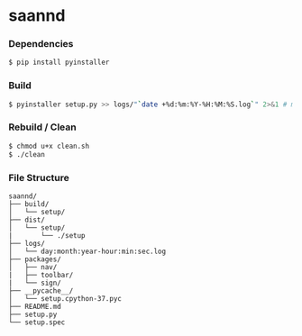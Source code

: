 # saannd 

### Dependencies
```bash
$ pip install pyinstaller
```
### Build
```bash
$ pyinstaller setup.py >> logs/"`date +%d:%m:%Y-%H:%M:%S.log`" 2>&1 # make sure logs/ directory is present
```
### Rebuild / Clean
```bash
$ chmod u+x clean.sh
$ ./clean
```  
  
### File Structure
```
saannd/
├── build/
│   └── setup/
├── dist/
│   └── setup/
|       └── ./setup
├── logs/
│   └── day:month:year-hour:min:sec.log
├── packages/
│   ├── nav/
|   ├── toolbar/
|   └── sign/
├── __pycache__/
│   └── setup.cpython-37.pyc
├── README.md
├── setup.py
└── setup.spec
```
